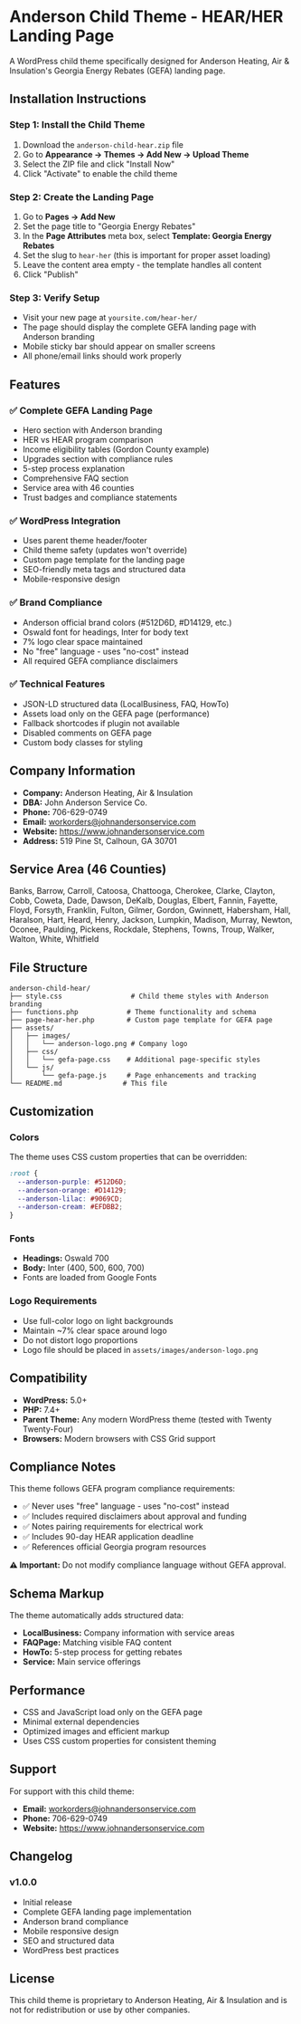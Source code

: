 # Anderson Child Theme - HEAR/HER Landing Page

A WordPress child theme specifically designed for Anderson Heating, Air & Insulation's Georgia Energy Rebates (GEFA) landing page.

## Installation Instructions

### Step 1: Install the Child Theme
1. Download the `anderson-child-hear.zip` file
2. Go to **Appearance → Themes → Add New → Upload Theme**
3. Select the ZIP file and click "Install Now"
4. Click "Activate" to enable the child theme

### Step 2: Create the Landing Page
1. Go to **Pages → Add New**
2. Set the page title to "Georgia Energy Rebates"
3. In the **Page Attributes** meta box, select **Template: Georgia Energy Rebates**
4. Set the slug to `hear-her` (this is important for proper asset loading)
5. Leave the content area empty - the template handles all content
6. Click "Publish"

### Step 3: Verify Setup
- Visit your new page at `yoursite.com/hear-her/`
- The page should display the complete GEFA landing page with Anderson branding
- Mobile sticky bar should appear on smaller screens
- All phone/email links should work properly

## Features

### ✅ Complete GEFA Landing Page
- Hero section with Anderson branding
- HER vs HEAR program comparison
- Income eligibility tables (Gordon County example)
- Upgrades section with compliance rules
- 5-step process explanation
- Comprehensive FAQ section
- Service area with 46 counties
- Trust badges and compliance statements

### ✅ WordPress Integration
- Uses parent theme header/footer
- Child theme safety (updates won't override)
- Custom page template for the landing page
- SEO-friendly meta tags and structured data
- Mobile-responsive design

### ✅ Brand Compliance
- Anderson official brand colors (#512D6D, #D14129, etc.)
- Oswald font for headings, Inter for body text
- 7% logo clear space maintained
- No "free" language - uses "no-cost" instead
- All required GEFA compliance disclaimers

### ✅ Technical Features
- JSON-LD structured data (LocalBusiness, FAQ, HowTo)
- Assets load only on the GEFA page (performance)
- Fallback shortcodes if plugin not available
- Disabled comments on GEFA page
- Custom body classes for styling

## Company Information

- **Company:** Anderson Heating, Air & Insulation
- **DBA:** John Anderson Service Co.
- **Phone:** 706-629-0749
- **Email:** workorders@johnandersonservice.com
- **Website:** https://www.johnandersonservice.com
- **Address:** 519 Pine St, Calhoun, GA 30701

## Service Area (46 Counties)
Banks, Barrow, Carroll, Catoosa, Chattooga, Cherokee, Clarke, Clayton, Cobb, Coweta, Dade, Dawson, DeKalb, Douglas, Elbert, Fannin, Fayette, Floyd, Forsyth, Franklin, Fulton, Gilmer, Gordon, Gwinnett, Habersham, Hall, Haralson, Hart, Heard, Henry, Jackson, Lumpkin, Madison, Murray, Newton, Oconee, Paulding, Pickens, Rockdale, Stephens, Towns, Troup, Walker, Walton, White, Whitfield

## File Structure

```
anderson-child-hear/
├── style.css                 # Child theme styles with Anderson branding
├── functions.php            # Theme functionality and schema
├── page-hear-her.php        # Custom page template for GEFA page
├── assets/
│   ├── images/
│   │   └── anderson-logo.png # Company logo
│   ├── css/
│   │   └── gefa-page.css    # Additional page-specific styles
│   └── js/
│       └── gefa-page.js     # Page enhancements and tracking
└── README.md               # This file
```

## Customization

### Colors
The theme uses CSS custom properties that can be overridden:

```css
:root {
  --anderson-purple: #512D6D;
  --anderson-orange: #D14129;
  --anderson-lilac: #9069CD;
  --anderson-cream: #EFDBB2;
}
```

### Fonts
- **Headings:** Oswald 700
- **Body:** Inter (400, 500, 600, 700)
- Fonts are loaded from Google Fonts

### Logo Requirements
- Use full-color logo on light backgrounds
- Maintain ~7% clear space around logo
- Do not distort logo proportions
- Logo file should be placed in `assets/images/anderson-logo.png`

## Compatibility

- **WordPress:** 5.0+
- **PHP:** 7.4+
- **Parent Theme:** Any modern WordPress theme (tested with Twenty Twenty-Four)
- **Browsers:** Modern browsers with CSS Grid support

## Compliance Notes

This theme follows GEFA program compliance requirements:

- ✅ Never uses "free" language - uses "no-cost" instead  
- ✅ Includes required disclaimers about approval and funding
- ✅ Notes pairing requirements for electrical work
- ✅ Includes 90-day HEAR application deadline
- ✅ References official Georgia program resources

**⚠️ Important:** Do not modify compliance language without GEFA approval.

## Schema Markup

The theme automatically adds structured data:

- **LocalBusiness:** Company information with service areas
- **FAQPage:** Matching visible FAQ content
- **HowTo:** 5-step process for getting rebates
- **Service:** Main service offerings

## Performance

- CSS and JavaScript load only on the GEFA page
- Minimal external dependencies
- Optimized images and efficient markup
- Uses CSS custom properties for consistent theming

## Support

For support with this child theme:

- **Email:** workorders@johnandersonservice.com
- **Phone:** 706-629-0749  
- **Website:** https://www.johnandersonservice.com

## Changelog

### v1.0.0
- Initial release
- Complete GEFA landing page implementation
- Anderson brand compliance
- Mobile responsive design
- SEO and structured data
- WordPress best practices

## License

This child theme is proprietary to Anderson Heating, Air & Insulation and is not for redistribution or use by other companies.